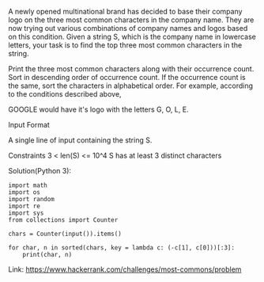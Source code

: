 A newly opened multinational brand has decided to base their company logo on the three most common characters in the company name. 
They are now trying out various combinations of company names and logos based on this condition. 
Given a string S, which is the company name in lowercase letters, your task is to find the top three most common characters in the string.

Print the three most common characters along with their occurrence count.
Sort in descending order of occurrence count.
If the occurrence count is the same, sort the characters in alphabetical order.
For example, according to the conditions described above,

GOOGLE would have it's logo with the letters G, O, L, E.

Input Format

A single line of input containing the string S.

Constraints
3 < len(S) <= 10^4
S has at least 3 distinct characters

Solution(Python 3):
```
import math
import os
import random
import re
import sys
from collections import Counter

chars = Counter(input()).items()

for char, n in sorted(chars, key = lambda c: (-c[1], c[0]))[:3]:
    print(char, n)
```
Link: https://www.hackerrank.com/challenges/most-commons/problem
